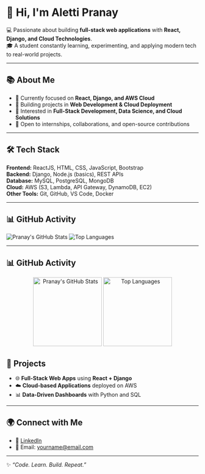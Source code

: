 # 👋 Hi, I'm Aletti Pranay  

💻 Passionate about building **full-stack web applications** with **React, Django, and Cloud Technologies**.  
🎓 A student constantly learning, experimenting, and applying modern tech to real-world projects.  

---

## 📚 About Me
- 🌱 Currently focused on **React, Django, and AWS Cloud**  
- 🔭 Building projects in **Web Development & Cloud Deployment**  
- 🎯 Interested in **Full-Stack Development, Data Science, and Cloud Solutions**  
- 🤝 Open to internships, collaborations, and open-source contributions  

---

## 🛠️ Tech Stack
**Frontend:** ReactJS, HTML, CSS, JavaScript, Bootstrap  
**Backend:** Django, Node.js (basics), REST APIs  
**Database:** MySQL, PostgreSQL, MongoDB  
**Cloud:** AWS (S3, Lambda, API Gateway, DynamoDB, EC2)  
**Other Tools:** Git, GitHub, VS Code, Docker  

---

## 📊 GitHub Activity
![Pranay's GitHub Stats](https://github-readme-stats.vercel.app/api?username=PranayAletti&show_icons=true&theme=radical)
![Top Languages](https://github-readme-stats.vercel.app/api/top-langs/?username=PranayAletti&layout=compact&theme=radical)


---

## 📊 GitHub Activity  

<p align="center">
  <img src="https://github-readme-stats.vercel.app/api?username=PranayAletti&show_icons=true&theme=tokyonight" alt="Pranay's GitHub Stats" height="180em"/>
  <img src="https://github-readme-stats.vercel.app/api/top-langs/?username=PranayAletti&layout=compact&theme=tokyonight" alt="Top Languages" height="180em"/>
</p>


## 🚀 Projects
- 🌐 **Full-Stack Web Apps** using **React + Django**  
- ☁️ **Cloud-based Applications** deployed on AWS  
- 📊 **Data-Driven Dashboards** with Python and SQL  

---

## 🌍 Connect with Me
- 💼 [LinkedIn](https://www.linkedin.com/)  
- 📧 Email: yourname@email.com  

---

✨ *“Code. Learn. Build. Repeat.”*  
